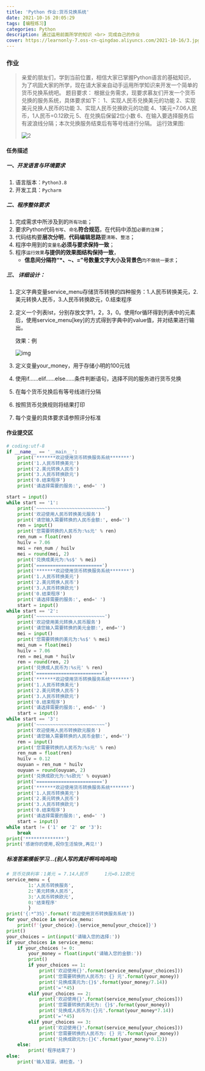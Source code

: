 ```yaml
---
title: 'Python 作业:货币兑换系统'
date: 2021-10-16 20:05:29
tags: [编程练习]
categories: Python
description: 通过运用前面所学的知识 <br> 完成自己的作业
cover: https://learnonly-7.oss-cn-qingdao.aliyuncs.com/2021-10-16/3.jpg
---
```


### 作业

> 亲爱的朋友们，学到当前位置，相信大家已掌握Python语言的基础知识，为了巩固大家的所学，现在请大家亲自动手运用所学知识来开发一个简单的货币兑换系统吧。
> 题目要求：
> 根据业务需求，现要求慕友们开发一个货币兑换的服务系统，具体要求如下：
> 1、实现人民币兑换美元的功能
> 2、实现美元兑换人民币的功能
> 3、实现人民币兑换欧元的功能
> 4、1美元=7.06人民币，1人民币=0.12欧元
> 5、在兑换后保留2位小数
> 6、在输入要选择服务后有波浪线分隔；本次兑换服务结束后有等号线进行分隔。
> 运行效果图:
>
> ![2](https://learnonly-7.oss-cn-qingdao.aliyuncs.com/2021-10-16/2.jpg)

#### 任务描述

##### 一、开发语言与环境要求

1. 语言版本：`Python3.8`
2. 开发工具：`Pycharm`

##### 二、程序整体要求

1. 完成需求中所涉及到的`所有功能`；
2. 要求Python代码`书写`、`命名`**符合规范**，在代码中添加`必要的注释`；
3. 代码结构要**层次分明**，**代码编辑思路**要`清晰`、`整洁`；
4. 程序中用到的`变量名`**必须与要求保持一致**；
5. 程序`运行效果`**与提供的效果图结构保持一致**，
   - **信息间分隔符“*、~、=”号数量文字大小及背景色**`均不做统一要求`；

##### **三、 详细设计：**

1. 定义字典变量service_menu存储货币转换的四种服务：1.人民币转换美元，2.美元转换人民币，3.人民币转换欧元，0.结束程序

2. 定义一个列表lst，分别存放文字1，2，3，0。使用for循环得到列表中的元素后，使用service_menu[key]的方式得到字典中的value值，并对结果进行输出。

   效果：例

   ![img](https://learnonly-7.oss-cn-qingdao.aliyuncs.com/2021-10-16/4.webp)	

3. 定义变量your_money，用于存储小明的100元钱

4. 使用if……elif……else……条件判断语句，选择不同的服务进行货币兑换

5. 在每个货币兑换后有等号线进行分隔

6. 按照货币兑换规则将结果打印

7. 每个变量的具体要求请参照评分标准

#### 作业提交区

```python
# coding:utf-8
if __name__ == '__main__':
    print('*******欢迎使用货币转换服务系统*******')
    print('1.人民币转换美元')
    print('2.美元转换人民币')
    print('3.人民币转换欧元')
    print('0.结束程序')
    print('请选择需要的服务:', end=' ')

start = input()
while start == '1':
    print('~~~~~~~~~~~~~~~~~~~~~~~~~')
    print('欢迎使用人民币转换美元服务')
    print('请您输入需要转换的人民币金额:', end='')
    ren = input()
    print('您需要转换的人民币为:%s元' % ren)
    ren_num = float(ren)
    huilv = 7.06
    mei = ren_num / huilv
    mei = round(mei, 2)
    print('兑换成美元为:%s$' % mei)
    print('========================')
    print('*******欢迎使用货币转换服务系统*******')
    print('1.人民币转换美元')
    print('2.美元转换人民币')
    print('3.人民币转换欧元')
    print('0.结束程序')
    print('请选择需要的服务:', end=' ')
    start = input()
while start == '2':
    print('~~~~~~~~~~~~~~~~~~~~~~~~~')
    print('欢迎使用美元转换人民币服务')
    print('请您输入需要转换的美元金额:', end='')
    mei = input()
    print('您需要转换的美元为:%s$' % mei)
    mei_num = float(mei)
    huilv = 7.06
    ren = mei_num * huilv
    ren = round(ren, 2)
    print('兑换成人民币为:%s元' % ren)
    print('========================')
    print('*******欢迎使用货币转换服务系统*******')
    print('1.人民币转换美元')
    print('2.美元转换人民币')
    print('3.人民币转换欧元')
    print('0.结束程序')
    print('请选择需要的服务:', end=' ')
    start = input()
while start == '3':
    print('~~~~~~~~~~~~~~~~~~~~~~~~~')
    print('欢迎使用人民币转换欧元服务')
    print('请您输入需要转换的人民币金额:', end='')
    ren = input()
    print('您需要转换的人民币为:%s元' % ren)
    ren_num = float(ren)
    huilv = 0.12
    ouyuan = ren_num * huilv
    ouyuan = round(ouyuan, 2)
    print('兑换成欧元为:%s欧元' % ouyuan)
    print('========================')
    print('*******欢迎使用货币转换服务系统*******')
    print('1.人民币转换美元')
    print('2.美元转换人民币')
    print('3.人民币转换欧元')
    print('0.结束程序')
    print('请选择需要的服务:', end=' ')
    start = input()
while start != ('1' or '2' or '3'):
    break
print('**************')
print('感谢你的使用,祝你生活愉快,再见!')

```

##### 标准答案模板学习...(别人写的真好啊呜呜呜呜)

```python
# 货币兑换利率：1美元 = 7.14人民币      1元=0.12欧元
service_menu = {
        1:'人民币转换服务',
        2:'美元转换人民币',
        3:'人民币转换欧元',
        0:'结束程序'
        }
print('{:*^35}'.format('欢迎使用货币转换服务系统'))
for your_choice in service_menu:
    print(f'{your_choice}.{service_menu[your_choice]}')
print()
your_choices = int(input('请输入您的选择:'))
if your_choices in service_menu:
    if your_choices != 0:
        your_money = float(input('请输入您的金额:'))
        print()
        if your_choices == 1:
            print('欢迎使用{}'.format(service_menu[your_choices]))
            print('您需要转换的人民币为: {} 元'.format(your_money))
            print('兑换成美元为:{}$'.format(your_money/7.14))
            print('='*45)
        elif your_choices == 2:
            print('欢迎使用{}'.format(service_menu[your_choices]))
            print('您需要转换的美元为: {}$'.format(your_money))
            print('兑换成人民币为:{}元'.format(your_money*7.14))
            print('='*45)
        elif your_choices == 3:
            print('欢迎使用{}'.format(service_menu[your_choices]))
            print('您需要转换的人民币为: {} 元'.format(your_money))
            print('兑换成欧元为:{}€'.format(your_money*0.12))
    else:
        print('程序结束了')
else:
    print('输入错误，请检查。')
    
```

